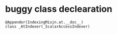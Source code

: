 # buggy class declearation

```text
@Appender(IndexingMixin.at.__doc__)
class _AtIndexer(_ScalarAccessIndexer)
```
